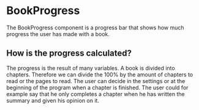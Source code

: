 # BookProgress

The BookProgress component is a progress bar that shows how much progress the user has made with a book.

## How is the progress calculated?

The progress is the result of many variables.
A book is divided into chapters. Therefore we can divide the 100% by the amount of chapters to read or the pages to read.
The user can decide in the settings or at the beginning of the program when a chapter is finished. The user could for example say that he only completes a chapter when he has written the summary and given his opinion on it.
